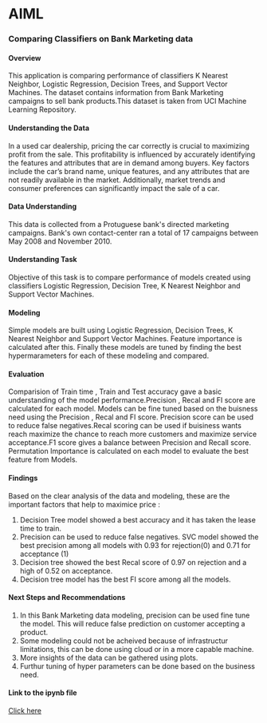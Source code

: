 # AIML
 
### Comparing Classifiers on Bank Marketing data

#### Overview

This application is comparing performance of classifiers K Nearest Neighbor, Logistic Regression, Decision Trees, and Support Vector Machines. The dataset contains information from Bank Marketing campaigns to sell bank products.This dataset is taken from UCI Machine Learning Repository.


#### Understanding the Data

In a used car dealership, pricing the car correctly is crucial to maximizing profit from the sale. This profitability is influenced by accurately identifying the features and attributes that are in demand among buyers. Key factors include the car’s brand name, unique features, and any attributes that are not readily available in the market. Additionally, market trends and consumer preferences can significantly impact the sale of a car.

#### Data Understanding

This data is collected from a Protuguese bank's directed marketing campaigns. Bank's own contact-center ran a total of 17 campaigns between May 2008 and November 2010. 

#### Understanding Task

Objective of this task is to compare performance of models created using classifiers Logistic Regression, Decision Tree, K Nearest Neighbor and Support Vector Machines.


#### Modeling

Simple models are built using Logistic Regression, Decision Trees, K Nearest Neighbor and Support Vector Machines. Feature importance is calculated after this. Finally these models are tuned by finding the best hypermarameters for each of these modeling and compared.

#### Evaluation

Comparision of Train time , Train and Test accuracy gave a basic understanding of the model performance.Precision , Recal and FI score are calculated for each model.  Models can be fine tuned based on the buisness need using the Precision , Recal and FI score. Precision score can be used to reduce false negatives.Recal scoring can be used if buisiness wants reach maximize the chance to reach more customers and maximize service acceptance.F1 score gives a balance between Precision and Recall score.
Permutation Importance is calculated on each model to evaluate the best feature from Models.

#### Findings

Based on the clear analysis of the data and modeling, these are the important factors that help to maximice price :

1. Decision Tree model showed a best accuracy and it has taken the lease time to train.
2. Precision can be used to reduce false negatives. SVC model showed the best precision among all models with 0.93 for rejection(0) and 0.71 for acceptance (1)
3. Decision tree showed the best Recal score of 0.97 on rejection and a high of 0.52 on acceptance.
4. Decision tree model has the best FI score among all the models.

#### Next Steps and Recommendations

1. In this Bank Marketing data modeling, precision can be used fine tune the model. This will reduce false prediction on customer accepting a product. 
2. Some modeling could not be acheived because of infrastructur limitations, this can be done using cloud or in a more capable machine.
3. More insights of the data can be gathered using plots.
4. Furthur tuning of hyper parameters can be done based on the business need.


#### Link to the ipynb file 

  [Click here](https://github.com/sajeenam/AIML/blob/main/price_of_a_car/prompt_II.ipynb)